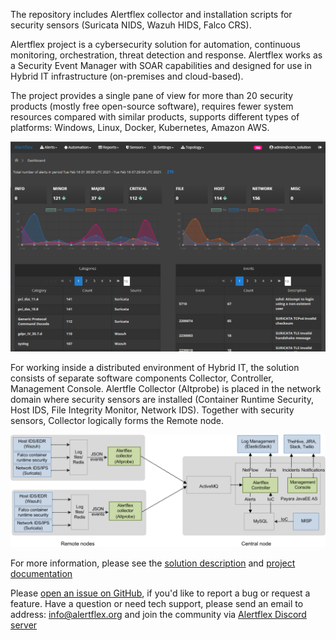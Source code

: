 The repository includes Alertflex collector and installation scripts for security sensors (Suricata NIDS, Wazuh HIDS, Falco CRS). 

Alertflex project is a cybersecurity solution for automation, continuous monitoring, orchestration, threat detection and response. Alertflex works as a Security Event Manager with SOAR capabilities and designed for use in Hybrid IT infrastructure (on-premises and cloud-based).

The project provides a single pane of view for more than 20 security products (mostly free open-source software), requires fewer system resources compared with similar products, supports different types of platforms: Windows, Linux, Docker, Kubernetes, Amazon AWS.

![](https://github.com/alertflex/altprobe/blob/master/img/dashboard.png)

For working inside a distributed environment of Hybrid IT, the solution consists of separate software components Collector, Controller, Management Console. 
Alertfle Collector (Altprobe) is placed in the network domain where security sensors are installed (Container Runtime Security, Host IDS, File Integrity Monitor, 
Network IDS). Together with security sensors, Collector logically forms the Remote node. 

![](https://github.com/alertflex/altprobe/blob/master/img/lld-arch.png)

For more information, please see the [solution description](https://www.alertflex.org/solution.html) and [project documentation](https://alertflex.org/doc/index.html)

Please [open an issue on GitHub](https://github.com/alertflex/altprobe/issues), if you'd like to report a bug or request a feature. 
Have a question or need tech support, please send an email to address: info@alertflex.org
and join the community via [Alertflex Discord server](https://discord.gg/wDSz7rDMWv)
